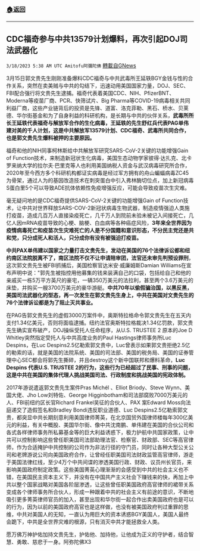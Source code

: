 ###  [:house:返回](README.md)
---


## CDC福奇参与中共13579计划爆料，再次引起DOJ司法武器化
`3/18/2023 5:38 AM UTC Amitofu阿彌陀佛` [轉載自GNews](https://gnews.org/articles/1024525)

         
3月15日郭文贵先生刚刚准备爆料CDC福奇与中共武毒所王延轶BGY金钱与性的合作关系，突然在卖美贼与中共的勾结下，迅速动用美国国家力量，DOJ、SEC、FBI配合强行将文贵先生逮捕。福奇代表着美国CDC、NIH、PfizerBNT、Moderna等疫苗厂商、PCR、快筛试片、Big Pharma等COVID-19病毒相关共同利益厂商，这些产业链背后的投资是先锋、道富、洛克菲勒、黑石、桥水、贝莱德、华尔街基金和为了自身利益的科研机构，是长期与中共的伙伴关系，**武毒所所长王延轶代表福奇与解放军合作的生化病毒，王延轶的先生舒红兵代表PAG单伟建对美的千人计划，这是中共解放军13579计划、CDC福奇、武毒所共同合作，也是郭文贵先生爆料被押的主要原因。**

福奇和他的NIH同事柯林斯给中共解放军研究SARS-CoV-2关键的功能增强Gain of Function技术，来制造新冠状生化病毒，美国生态动物学家彼得·达扎克、北卡罗来纳大学的拉尔夫·巴里克等人也利用美国纳税人资金与武汉病毒研究所合作，2020年至今西方多个科研机构都证实病毒是经过军方拥有的舟山蝙蝠病毒ZC45为骨架，通过人为的基因改造技术在刺突蛋白中引入弗林酶切位点，加上新冠病毒S蛋白里5个可以导致ADE抗体依赖性免疫增强反应，可能会导致疫苗次生灾难。

毫无疑问地的是CDC福奇提供SARS-CoV-2关键的功能增强Gain of Function技术，让中共对世界释放SARS-COV-2新冠状病毒生物武器，制造疫情强迫人类施打疫苗，造成几百万人直接染疫死亡，几千万人到院前未验未被记入间接死亡，几亿人因mRNA疫苗导致的心梗、脑梗、白血病等各种癌症风险，**3年来全世界因为疫情病毒死亡和疫苗次生灾难死亡的人是不分国籍和意识形态，不分民主党还是共和党，只分成死人和活人，只分成你有没有被强迫打疫苗。**

**中共PAX单伟建以国家之力量打击文贵先生，发动在美国的76个法律诉讼都和纽约南区法院脱离不了，南区法院不仅不让申请陪审团，法官还未审先判预设罪刑**，这次郭文贵先生被FBI抓捕后，美国检察官达米安·威廉姆斯Damian Williams在宣布声明中说："郭先生被指控用他募集的钱来装满自己的口袋，包括给自己和他的亲戚买一栋5万平方英尺的豪宅，一辆350万美元的法拉利，甚至两个3.6万美元的床垫，并购买一艘3700万美元的豪华游艇。**中共70年以偷假骗治国，以黑反黑，美国司法武器化的型态，再一次发生在郭文贵先生身上，中共在美国对文贵先生的76个法律诉讼都是为了阻止灭共事业。**

在PAG告郭文贵先生的虚假3000万案件中，奥斯特拉格命令郭文贵先生在五天内支付1.34亿美元，否则将面临逮捕。纽约法官奥斯特拉格裁决1.34亿罚款，郭文贵先生确实宣布破产，DOJ操纵受托人任命程序，从U.S. TRUSTEE 2 原本的Joe D Whitley突然指定受托人与中共高度业务的Paul Hastings律师事务所Luc Despins，在Luc Despins2.5亿勒索郭文贵中，Luc曾表示如果郭文贵拒绝2.5亿的勒索的话，就是美国的法院系统、美国的司法部、美国的税务局、美国的证券管理中心SEC都会将郭先生撕碎，并且destroy这个新中国联邦和爆料革命，**Luc Despins 代表U.S. TRUSTEE 2的行为，这些行为已经超过了民事、刑事的问题，这是中共在美国的集体代理人挑战美国司法、行政制度和挑战美国的宪政体制。**

2017年游说遣返郭文贵先生案件Pras Michél 、Elliot Briody、Steve Wynn、美国大佬、Jho Low刘特佐、George Higginbotham和司法部腐败7000万美元的人、FBI前纽约区长官Richard Frankel吴征的合伙人、PAX 案Edward Moss向法庭递交了造假签名和Bradley Bondi违反职业道德、Luc Despins2.5亿勒索郭文贵，都突显中共长期刻意利用美国律师菁英，在北京国贸外国律师楼每年300亿美元的利益，有关中概股、美国华尔街、像中共沈南鹏、单伟建在美国的合伙公司和各式各样律师事务所私募基金等的巨大利益诱惑下，极力护航中共国家政策，让中共可以控制影响这些曾任职美国司法部助理法官、检察官、财政部、SEC等高官律师，作为合适掩护中共控制的公司作为非法行径的守门员，同时让各种大型公关公司和老牌游说公司向美国政府合作，让曾经任职美国司法财政监管高官律师，游走于美国法律红线，至少4万个中共间谍的渗透美国行政、财政、议员州长官员，来影响美国政府制定政策。这些美国菁英心理渐渐的会感受到中共的社会主义也不错，在美国民主资本主义下，并没有在中国共产主义社会下赚钱来的快，再加上中共以整个国家战略对美国各阶层渗透，让这些曾任职美国政府高官律师的裙带关系变成各个律师事务所合伙人，形成一种跟着中共的社会主义有前途的意识，不断地吸引更多菁英律师官员的加入，甚至出现和华尔街一起合作出卖美国政府也是可以的行为，因为以前的美国政府高官也是这样做，也没有被美国政府判过重罪的思维，中共对美国人的无知，一直认为用巨大的资本诱惑BGY美国人，美国人最终会跪下，中共是全世界灾难的根源，只有消灭中共才能拯救全人类。

愿万佛万神护佑加持文贵先生，护佑他、加持他，让他成为正义的守护者，结合智慧、勇敢、慈悲于一身。阿弥陀佛X3
